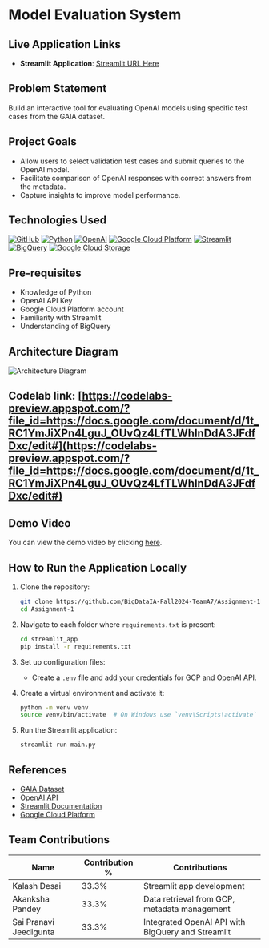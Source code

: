 # Model Evaluation System

## Live Application Links
- **Streamlit Application**: [Streamlit URL Here]([http://your-streamlit-url](http://localhost:8501/))

## Problem Statement
Build an interactive tool for evaluating OpenAI models using specific test cases from the GAIA dataset.

## Project Goals
- Allow users to select validation test cases and submit queries to the OpenAI model.
- Facilitate comparison of OpenAI responses with correct answers from the metadata.
- Capture insights to improve model performance.

## Technologies Used
[![GitHub](https://img.shields.io/badge/GitHub-100000?style=for-the-badge&logo=github&logoColor=white)](https://github.com/)
[![Python](https://img.shields.io/badge/Python-FFD43B?style=for-the-badge&logo=python&logoColor=blue)](https://www.python.org/)
[![OpenAI](https://img.shields.io/badge/OpenAI-0A0A0A?style=for-the-badge&logo=openai&logoColor=white)](https://openai.com/)
[![Google Cloud Platform](https://img.shields.io/badge/Google%20Cloud%20Platform-%234285F4.svg?style=for-the-badge&logo=google-cloud&logoColor=white)](https://cloud.google.com)
[![Streamlit](https://img.shields.io/badge/Streamlit-FF4B4B?style=for-the-badge&logo=Streamlit&logoColor=white)](https://streamlit.io/)
[![BigQuery](https://img.shields.io/badge/BigQuery-0072C6?style=for-the-badge&logo=googlecloud&logoColor=white)](https://cloud.google.com/bigquery)
[![Google Cloud Storage](https://img.shields.io/badge/Google%20Cloud%20Storage-4285F4?style=for-the-badge&logo=google-cloud&logoColor=white)](https://cloud.google.com/storage)

## Pre-requisites
- Knowledge of Python
- OpenAI API Key
- Google Cloud Platform account
- Familiarity with Streamlit
- Understanding of BigQuery

## Architecture Diagram
![Architecture Diagram](https://github.com/BigDataIA-Fall2024-TeamA7/Assignment-1/blob/main/architecture-diagram/architecture_diagram.png)

## Codelab link: [https://codelabs-preview.appspot.com/?file_id=https://docs.google.com/document/d/1t_RC1YmJiXPn4LguJ_OUvQz4LfTLWhlnDdA3JFdfDxc/edit#](https://codelabs-preview.appspot.com/?file_id=https://docs.google.com/document/d/1t_RC1YmJiXPn4LguJ_OUvQz4LfTLWhlnDdA3JFdfDxc/edit#)

## Demo Video

You can view the demo video by clicking [here](https://github.com/BigDataIA-Fall2024-TeamA7/Assignment-1/blob/main/demo/938d3e14-9a83-479f-ae16-28cdb8d3f8e7.MP4).

## How to Run the Application Locally
1. Clone the repository:
   ```bash
   git clone https://github.com/BigDataIA-Fall2024-TeamA7/Assignment-1.git
   cd Assignment-1
   ```
   
2. Navigate to each folder where `requirements.txt` is present:
   ```bash
   cd streamlit_app
   pip install -r requirements.txt
   ```

3. Set up configuration files:
   - Create a `.env` file and add your credentials for GCP and OpenAI API.

4. Create a virtual environment and activate it:
   ```bash
   python -m venv venv
   source venv/bin/activate  # On Windows use `venv\Scripts\activate`
   ```

5. Run the Streamlit application:
   ```bash
   streamlit run main.py
   ```

## References
- [GAIA Dataset](https://huggingface.co/datasets/gaia-benchmark/GAIA)
- [OpenAI API](https://openai.com/api/)
- [Streamlit Documentation](https://docs.streamlit.io/)
- [Google Cloud Platform](https://cloud.google.com/)

## Team Contributions
| Name                        | Contribution % | Contributions                                      |
|---------------------------  |----------------|----------------------------------------------------|
| Kalash Desai                | 33.3%          | Streamlit app development                          |
| Akanksha Pandey             | 33.3%          | Data retrieval from GCP, metadata management       |
| Sai Pranavi Jeedigunta      | 33.3%          | Integrated OpenAI API with BigQuery and Streamlit  |
